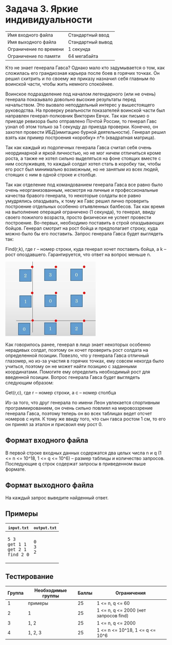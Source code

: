 # Задача 3. Яркие индивидуальности

|  |  |
| --- | --- |
| Имя входного файла | Стандартный ввод |
| Имя выходного файла | Стандартный вывод |
| Ограничение по времени | 1 секунда |
| Ограничение по памяти | 64 мегабайта |

Кто не знает генерала Гавса? Однако мало кто задумывается о том, как сложилась его грандиозная карьера после боев в
горячих точках. Он решил схитрить и по своему же приказу назначил себя главным по воинской части, чтобы жить немного
спокойнее.

Воинское подразделение под началом легендарного (или не очень) генерала показывало довольно высокие результаты перед
начальством. Это вызвало неподдельный интерес у вышестоящего руководства. На проверку реальности показателей воинской
части был направлен генерал-полковник Викторин Евчук. Так как письмо о приезде ревизора было отправлено Почтой России,
то генерал Гавс узнал об этом только за 1 секунду до приезда проверки. Конечно, он захотел провести ИБД(имитацию бурной
деятельности). Генерал решил взять как пример построения «коробку» n*n (квадратная матрица).

Так как каждый из подопечных генерала Гавса считал себя очень неординарной и яркой личностью, но не мог ничем отличиться
кроме роста, а также не хотел сильно выделяться на фоне стоящих вместе с ним сослуживцев, то каждый солдат хотел стать в
коробку так, чтобы его рост был минимально возможным, но не занятым из всех людей, стоящих с ним в одной строке и
столбце.

Так как отделение под командованием генерала Гавса все равно было очень неорганизованным, несмотря на личные и
профессиональные качества бравого генерала, то некоторые солдаты все равно умудрялись опаздывать, к тому же Гавс решил
лично проверить построение отдельных особенно отъявленных балбесов. Так как время на выполнение операций ограничено (1
секунда), то генерал, ввиду своего пожилого возраста, просто физически не успеет провести построение. Во-первых,
необходимо поставить в строй опаздывающих бойцов. Генерал смотрит на рост бойца и предполагает строку, куда можно было
бы его поставить. Запрос генерала Гавса будет выглядеть так:

Find(r,k), где r – номер строки, куда генерал хочет поставить бойца, а k – рост опоздавшего. Гарантируется, что ответ на
вопрос меньше n.

![](task3.png)

Как говорилось ранее, генерал в лицо знает некоторых особенно нерадивых солдат, поэтому он хочет проверить рост солдата
на определенной позиции. Повезло, что у генерала Гавса отличный глазомер, но из-за участия в горячих точках, ему совсем
некогда было учиться, поэтому он не может найти позицию с заданными координатами. Помогите ему определить необходимый
рост для введенной позиции. Вопрос генерала Гавса будет выглядеть следующим образом:

Get(r,c), где r – номер строки, а с – номер столбца

Из-за того, что друг генерала по имени Леон увлекается спортивным программированием, он очень сильно повлиял на
мировоззрение генерала Гавса, поэтому теперь он во всех таблицах ведет отсчет номеров с нуля. К тому же ввиду того, что
сын гавса ростом 1 см, то его он принял за эталон и присвоил ему рост 0.

## Формат входного файла

В первой строке входных данных содержатся два целых числа n и q (1 <= n <= 10^18, 1 <= q <= 10^6) – размер
таблицы и количество запросов. Последующие q строк содержат запросы в приведенном выше формате.

## Формат выходного файла

На каждый запрос выведите найденный ответ.

## Примеры

| `input.txt`                                      | `output.txt`           |
|--------------------------------------------------|------------------------|
| <pre>5 3<br>get 1 1<br>get 2 1<br>find 2 0</pre> | <pre>0<br>3<br>2</pre> |

## Тестирование

| Группа | Необходимые группы | Баллы | Ограничения                           |
|--------|--------------------|-------|---------------------------------------|
| 1      | примеры            | 25    | 1 <= n, q <= 60                       |
| 2      | 1                  | 25    | 1 <= n, q <= 2000 (нет запросов find) |
| 3      | 1, 2               | 25    | 1 <= n, q <= 2000                     |
| 4      | 1, 2, 3            | 25    | 1 <= n <= 10^18, 1 <= q <= 10^6       |


